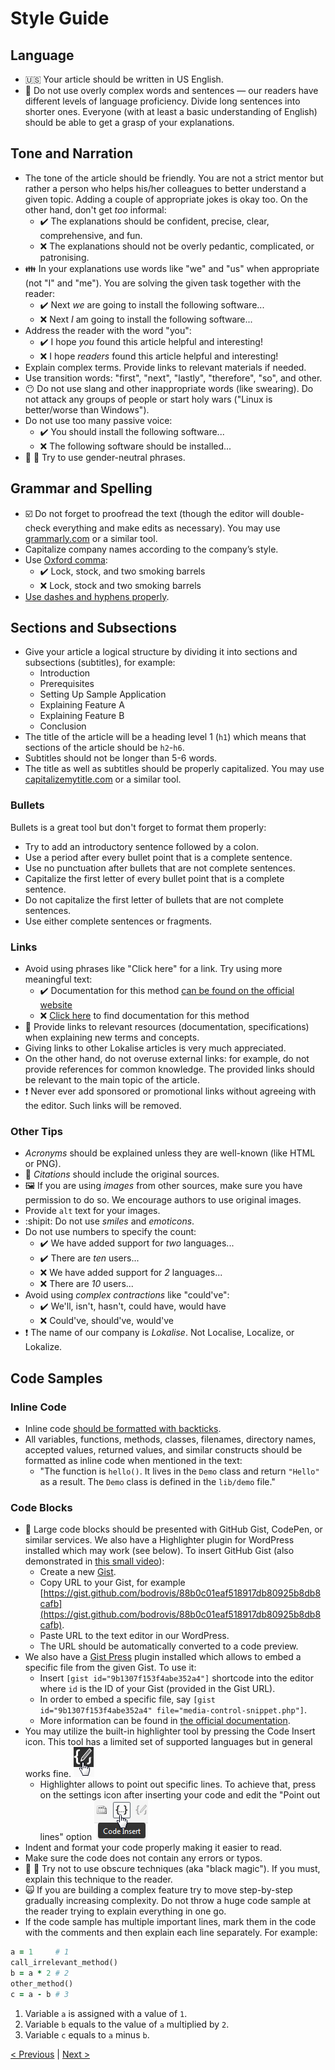 # Style Guide

## Language

* :us: Your article should be written in US English.
* :speech_balloon: Do not use overly complex words and sentences — our readers have different levels of language proficiency. Divide long sentences into shorter ones. Everyone (with at least a basic understanding of English) should be able to get a grasp of your explanations.

## Tone and Narration

* The tone of the article should be friendly. You are not a strict mentor but rather a person who helps his/her colleagues to better understand a given topic. Adding a couple of appropriate jokes is okay too. On the other hand, don't get *too* informal:
  + :heavy_check_mark: The explanations should be confident, precise, clear, comprehensive, and fun.
  + :x: The explanations should not be overly pedantic, complicated, or patronising.
* :family: In your explanations use words like "we" and "us" when appropriate (not "I" and "me"). You are solving the given task together with the reader:
  + :heavy_check_mark: Next *we* are going to install the following software...
  + :x: Next *I* am going to install the following software...
* Address the reader with the word "you":
  + :heavy_check_mark: I hope *you* found this article helpful and interesting!
  + :x: I hope *readers* found this article helpful and interesting!
* Explain complex terms. Provide links to relevant materials if needed.
* Use transition words: "first", "next", "lastly", "therefore", "so", and other.
* :no_mouth: Do not use slang and other inappropriate words (like swearing). Do not attack any groups of people or start holy wars ("Linux is better/worse than Windows").
* Do not use too many passive voice:
  + :heavy_check_mark: You should install the following software...
  + :x: The following software should be installed...
* :woman: :man: Try to use gender-neutral phrases.

## Grammar and Spelling

* :ballot_box_with_check: Do not forget to proofread the text (though the editor will double-check everything and make edits as necessary). You may use [grammarly.com](https://www.grammarly.com/) or a similar tool.
* Capitalize company names according to the company’s style.
* Use [Oxford comma](https://www.grammarly.com/blog/what-is-the-oxford-comma-and-why-do-people-care-so-much-about-it/):
  + :heavy_check_mark: Lock, stock, and two smoking barrels
  + :x: Lock, stock and two smoking barrels
* [Use dashes and hyphens properly](https://www.grammarly.com/blog/hyphens-and-dashes/).

## Sections and Subsections

* Give your article a logical structure by dividing it into sections and subsections (subtitles), for example:
  + Introduction
  + Prerequisites
  + Setting Up Sample Application
  + Explaining Feature A
  + Explaining Feature B
  + Conclusion
* The title of the article will be a heading level 1 (`h1`) which means that sections of the article should be `h2`-`h6`.
* Subtitles should not be longer than 5-6 words.
* The title as well as subtitles should be properly capitalized. You may use [capitalizemytitle.com](https://capitalizemytitle.com/) or a similar tool.

### Bullets

Bullets is a great tool but don't forget to format them properly:

* Try to add an introductory sentence followed by a colon.
* Use a period after every bullet point that is a complete sentence.
* Use no punctuation after bullets that are not complete sentences.
* Capitalize the first letter of every bullet point that is a complete sentence.
* Do not capitalize the first letter of bullets that are not complete sentences.
* Use either complete sentences or fragments.

### Links

* Avoid using phrases like "Click here" for a link. Try using more meaningful text:
  + :heavy_check_mark: Documentation for this method [can be found on the official website](http://example.com/)
  + :x: [Click here](http://example.com/) to find documentation for this method
* :link: Provide links to relevant resources (documentation, specifications) when explaining new terms and concepts.
* Giving links to other Lokalise articles is very much appreciated.
* On the other hand, do not overuse external links: for example, do not provide references for common knowledge. The provided links should be relevant to the main topic of the article.
* :heavy_exclamation_mark: Never ever add sponsored or promotional links without agreeing with the editor. Such links will be removed.

### Other Tips

* *Acronyms* should be explained unless they are well-known (like HTML or PNG).
* :speech_balloon: *Citations* should include the original sources.
* :framed_picture: If you are using *images* from other sources, make sure you have permission to do so. We encourage authors to use original images.
* Provide `alt` text for your images.
* :shipit: Do not use *smiles* and *emoticons*.
* Do not use numbers to specify the count:
  + :heavy_check_mark: We have added support for *two* languages...
  + :heavy_check_mark: There are *ten* users...
  + :x: We have added support for *2* languages...
  + :x: There are *10* users...
* Avoid using *complex contractions* like "could've":
  + :heavy_check_mark: We'll, isn't, hasn't, could have, would have
  + :x: Could've, should've, would've
* :exclamation: The name of our company is *Lokalise*. Not Localise, Localize, or Lokalize.

## Code Samples

### Inline Code

* Inline code [should be formatted with backticks](https://confluence.atlassian.com/bitbucketserver/markdown-syntax-guide-776639995.html#Markdownsyntaxguide-Inlinecodecharacters).
* All variables, functions, methods, classes, filenames, directory names, accepted values, returned values, and similar constructs should be formatted as inline code when mentioned in the text:
  + "The function is `hello()`. It lives in the `Demo` class and return `"Hello"` as a result. The `Demo` class is defined in the `lib/demo` file."

### Code Blocks

* :page_facing_up: Large code blocks should be presented with GitHub Gist, CodePen, or similar services. We also have a Highlighter plugin for WordPress installed which may work (see below). To insert GitHub Gist (also demonstrated in [this small video](https://drive.google.com/open?id=1hwnDVy8gYpFDUZnkprOr3_jW7R4sHNYg)):
  + Create a new [Gist](https://gist.github.com/).
  + Copy URL to your Gist, for example [https://gist.github.com/bodrovis/88b0c01eaf518917db80925b8db8cafb](https://gist.github.com/bodrovis/88b0c01eaf518917db80925b8db8cafb).
  + Paste URL to the text editor in our WordPress.
  + The URL should be automatically converted to a code preview.
* We also have a [Gist Press](https://github.com/bradyvercher/gistpress) plugin installed which allows to embed a specific file from the given Gist. To use it:
  + Insert `[gist id="9b1307f153f4abe352a4"]` shortcode into the editor where `id` is the ID of your Gist (provided in the Gist URL).
  + In order to embed a specific file, say `[gist id="9b1307f153f4abe352a4" file="media-control-snippet.php"]`.
  + More information can be found in [the official documentation](https://github.com/bradyvercher/gistpress#shortcode).
* You may utilize the built-in highlighter tool by pressing the Code Insert icon. This tool has a limited set of supported languages but in general works fine.
![](../img/code_settings.png)
  + Highlighter allows to point out specific lines. To achieve that, press on the settings icon after inserting your code and edit the "Point out lines" option ![](../img/code_insert.png)
* Indent and format your code properly making it easier to read.
* Make sure the code does not contain any errors or typos.
* :tophat: :rabbit: Try not to use obscure techniques (aka "black magic"). If you must, explain this technique to the reader.
* :scream_cat: If you are building a complex feature try to move step-by-step gradually increasing complexity. Do not throw a huge code sample at the reader trying to explain everything in one go.
* If the code sample has multiple important lines, mark them in the code with the comments and then explain each line separately. For example:

```ruby
a = 1     # 1
call_irrelevant_method()
b = a * 2 # 2
other_method()
c = a - b # 3
```

1. Variable `a` is assigned with a value of `1`.
2. Variable `b` equals to the value of `a` multiplied by `2`.
3. Variable `c` equals to `a` minus `b`.

[< Previous](01-general-requirements.md) | [Next >](03-collaborating-with-editor.md)
